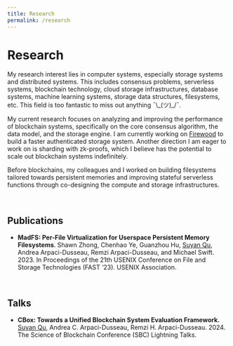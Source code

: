 ```yaml
---
title: Research
permalink: /research
---
```


# Research

My research interest lies in computer systems, especially storage systems and distributed systems. This includes consensus problems, serverless systems, blockchain technology, cloud storage infrastructures, database systems, machine learning systems, storage data structures, filesystems, etc. This field is too fantastic to miss out anything ¯\\\_(ツ)\_/¯.

My current research focuses on analyzing and improving the performance of blockchain systems, specifically on the core consensus algorithm, the data model, and the storage engine. I am currently working on <a href="https://github.com/ava-labs/firewood">Firewood</a> to build a faster authenticated storage system. Another direction I am eager to work on is sharding with zk-proofs, which I believe has the potential to scale out blockchain systems indefinitely. 

Before blockchains, my colleagues and I worked on building filesystems tailored towards persistent memories and improving stateful serverless functions through co-designing the compute and storage infrastructures. 

&nbsp;

## Publications
* <b>MadFS: Per-File Virtualization for Userspace Persistent Memory Filesystems</b>. Shawn Zhong, Chenhao Ye, Guanzhou Hu, <u>Suyan Qu</u>, Andrea Arpaci-Dusseau, Remzi Arpaci-Dusseau, and Michael Swift. 2023. In Proceedings of the 21th USENIX Conference on File and Storage Technologies (FAST ‘23). USENIX Association. [<i class="fa-solid fa-file"></i>](https://www.usenix.org/conference/fast23/presentation/zhong) [<i class="fa-brands fa-github"></i>](https://github.com/WiscADSL/MadFS)

&nbsp;

## Talks
* <b>CBox: Towards a Unified Blockchain System Evaluation Framework.</b> <u>Suyan Qu</u>, Andrea C. Arpaci-Dusseau, Remzi H. Arpaci-Dusseau. 2024. The Science of Blockchain Conference (SBC) Lightning Talks. [<i class="fa-brands fa-youtube"></i>](https://www.youtube.com/watch?v=GoAO2MNU0Oo&t=3310s)